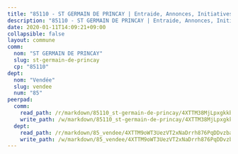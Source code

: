 ```yaml
---
title: "85110 - ST GERMAIN DE PRINCAY | Entraide, Annonces, Initiatives"
description: "85110 - ST GERMAIN DE PRINCAY | Entraide, Annonces, Initiatives"
date: 2020-01-11T14:09:21+09:00
collapsible: false
layout: commune
comm:
  nom: "ST GERMAIN DE PRINCAY"
  slug: st-germain-de-princay
  cp: "85110"
dept:
  nom: "Vendée"
  slug: vendee
  num: "85"
peerpad:
  comm:
    read_path: /r/markdown/85110_st-germain-de-princay/4XTTM38MjLpxgkkbrt58yu2WFJCKCwZNguawgZEMaF2wwvwYn
    write_path: /w/markdown/85110_st-germain-de-princay/4XTTM38MjLpxgkkbrt58yu2WFJCKCwZNguawgZEMaF2wwvwYn-K3TgV2yg4bv5eqL46gejhHHAD8sbqJSqfhQ38HsqcdS3vtpUr6P8QPsyW1XxEbj77KFfDHgSq2wiSB56Wp99dyu8Hb7CQafq2bv8Jhj3EiqcxTZ1J1Scp2dnJhYsUn65VugZiEg2
  dept:
    read_path: /r/markdown/85_vendee/4XTTM9oWT3UezVT2xNaDrrh876PqDDvzbaovSPP6P6ha63Ezk
    write_path: /w/markdown/85_vendee/4XTTM9oWT3UezVT2xNaDrrh876PqDDvzbaovSPP6P6ha63Ezk-K3TgTz4T2Ao5CxcmNgKRpi6DXEbSZWgvvZNdT7V4KiJycR1vvtGLxg5iYYYKajishdNzKNazAywn7vjwqtQs859ALiENaqFJQsULDwd4rYqVPy8n3JbNCeuPxinCnetCgcSuCcyv
---
```


